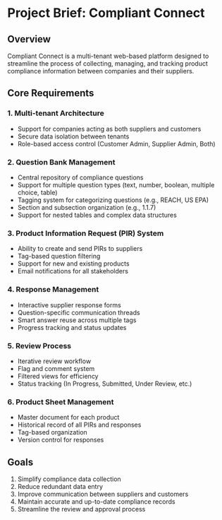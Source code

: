 # Project Brief: Compliant Connect

## Overview
Compliant Connect is a multi-tenant web-based platform designed to streamline the process of collecting, managing, and tracking product compliance information between companies and their suppliers.

## Core Requirements

### 1. Multi-tenant Architecture
- Support for companies acting as both suppliers and customers
- Secure data isolation between tenants
- Role-based access control (Customer Admin, Supplier Admin, Both)

### 2. Question Bank Management
- Central repository of compliance questions
- Support for multiple question types (text, number, boolean, multiple choice, table)
- Tagging system for categorizing questions (e.g., REACH, US EPA)
- Section and subsection organization (e.g., 1.1.7)
- Support for nested tables and complex data structures

### 3. Product Information Request (PIR) System
- Ability to create and send PIRs to suppliers
- Tag-based question filtering
- Support for new and existing products
- Email notifications for all stakeholders

### 4. Response Management
- Interactive supplier response forms
- Question-specific communication threads
- Smart answer reuse across multiple tags
- Progress tracking and status updates

### 5. Review Process
- Iterative review workflow
- Flag and comment system
- Filtered views for efficiency
- Status tracking (In Progress, Submitted, Under Review, etc.)

### 6. Product Sheet Management
- Master document for each product
- Historical record of all PIRs and responses
- Tag-based organization
- Version control for responses

## Goals
1. Simplify compliance data collection
2. Reduce redundant data entry
3. Improve communication between suppliers and customers
4. Maintain accurate and up-to-date compliance records
5. Streamline the review and approval process 
